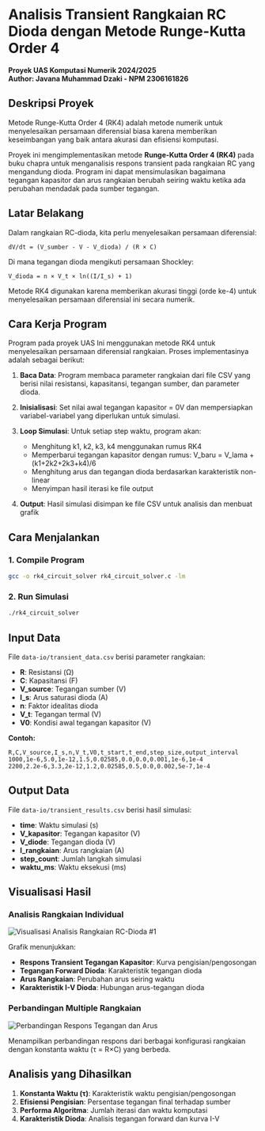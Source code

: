 # Analisis Transient Rangkaian RC Dioda dengan Metode Runge-Kutta Order 4

**Proyek UAS Komputasi Numerik 2024/2025**  
**Author: Javana Muhammad Dzaki - NPM 2306161826**

##  Deskripsi Proyek
Metode Runge-Kutta Order 4 (RK4) adalah metode numerik untuk menyelesaikan persamaan diferensial biasa karena memberikan keseimbangan yang baik antara akurasi dan efisiensi komputasi.

Proyek ini mengimplementasikan metode **Runge-Kutta Order 4 (RK4)** pada buku chapra untuk menganalisis respons transient pada rangkaian RC yang mengandung dioda. Program ini dapat mensimulasikan bagaimana tegangan kapasitor dan arus rangkaian berubah seiring waktu ketika ada perubahan mendadak pada sumber tegangan.

##  Latar Belakang 

Dalam rangkaian RC-dioda, kita perlu menyelesaikan persamaan diferensial:

```
dV/dt = (V_sumber - V - V_dioda) / (R × C)
```

Di mana tegangan dioda mengikuti persamaan Shockley:
```
V_dioda = n × V_t × ln((I/I_s) + 1)
```

Metode RK4 digunakan karena memberikan akurasi tinggi (orde ke-4) untuk menyelesaikan persamaan diferensial ini secara numerik.

##  Cara Kerja Program

Program pada proyek UAS Ini menggunakan metode RK4 untuk menyelesaikan persamaan diferensial rangkaian. Proses implementasinya adalah sebagai berikut:

1. **Baca Data**: Program membaca parameter rangkaian dari file CSV yang berisi nilai resistansi, kapasitansi, tegangan sumber, dan parameter dioda.

2. **Inisialisasi**: Set nilai awal tegangan kapasitor = 0V dan mempersiapkan variabel-variabel yang diperlukan untuk simulasi.

3. **Loop Simulasi**: Untuk setiap step waktu, program akan:
   - Menghitung k1, k2, k3, k4 menggunakan rumus RK4
   - Memperbarui tegangan kapasitor dengan rumus: V_baru = V_lama + (k1+2k2+2k3+k4)/6
   - Menghitung arus dan tegangan dioda berdasarkan karakteristik non-linear
   - Menyimpan hasil iterasi ke file output

4. **Output**: Hasil simulasi disimpan ke file CSV untuk analisis dan menbuat grafik


##  Cara Menjalankan

### 1. Compile Program
```bash
gcc -o rk4_circuit_solver rk4_circuit_solver.c -lm
```

### 2. Run Simulasi
```bash
./rk4_circuit_solver
```

##  Input Data

File `data-io/transient_data.csv` berisi parameter rangkaian:
- **R**: Resistansi (Ω)
- **C**: Kapasitansi (F) 
- **V_source**: Tegangan sumber (V)
- **I_s**: Arus saturasi dioda (A)
- **n**: Faktor idealitas dioda
- **V_t**: Tegangan termal (V)
- **V0**: Kondisi awal tegangan kapasitor (V)

**Contoh:**
```
R,C,V_source,I_s,n,V_t,V0,t_start,t_end,step_size,output_interval
1000,1e-6,5.0,1e-12,1.5,0.02585,0.0,0.0,0.001,1e-6,1e-4
2200,2.2e-6,3.3,2e-12,1.2,0.02585,0.5,0.0,0.002,5e-7,1e-4
```

##  Output Data

File `data-io/transient_results.csv` berisi hasil simulasi:
- **time**: Waktu simulasi (s)
- **V_kapasitor**: Tegangan kapasitor (V)
- **V_diode**: Tegangan dioda (V) 
- **I_rangkaian**: Arus rangkaian (A)
- **step_count**: Jumlah langkah simulasi
- **waktu_ms**: Waktu eksekusi (ms)

##  Visualisasi Hasil

### Analisis Rangkaian Individual
![Visualisasi Analisis Rangkaian RC-Dioda #1](https://i.imgur.com/Hc94oDk.png)

Grafik menunjukkan:
- **Respons Transient Tegangan Kapasitor**: Kurva pengisian/pengosongan
- **Tegangan Forward Dioda**: Karakteristik tegangan dioda
- **Arus Rangkaian**: Perubahan arus seiring waktu  
- **Karakteristik I-V Dioda**: Hubungan arus-tegangan dioda

### Perbandingan Multiple Rangkaian
![Perbandingan Respons Tegangan dan Arus](https://i.imgur.com/8qRoE8y.png)

Menampilkan perbandingan respons dari berbagai konfigurasi rangkaian dengan konstanta waktu (τ = R×C) yang berbeda.

##  Analisis yang Dihasilkan

1. **Konstanta Waktu (τ)**: Karakteristik waktu pengisian/pengosongan
2. **Efisiensi Pengisian**: Persentase tegangan final terhadap sumber
3. **Performa Algoritma**: Jumlah iterasi dan waktu komputasi
4. **Karakteristik Dioda**: Analisis tegangan forward dan kurva I-V

